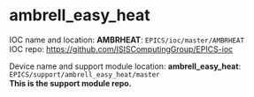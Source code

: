# ambrell_easy_heat

IOC name and location: __AMBRHEAT__: `EPICS/ioc/master/AMBRHEAT` \
IOC repo: https://github.com/ISISComputingGroup/EPICS-ioc

Device name and support module location: __ambrell_easy_heat__: `EPICS/support/ambrell_easy_heat/master` \
__This is the support module repo.__
